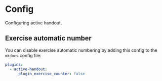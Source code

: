# Config

Configuring active handout.

## Exercise automatic number

You can disable exercise automatic numbering by adding this config to the `mkdocs` config file:


```yml 
plugins:
  - active-handout:
      plugin_exercise_counter: false
```
